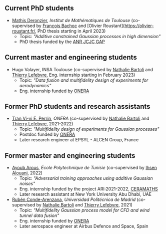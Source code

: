 ## Current PhD students
- [Mathis Deronzier](https://fr.linkedin.com/in/mathis-deronzier-305a29182), *Institut de Mathématiques de Toulouse* (co-supervised by [François Bachoc](https://www.math.univ-toulouse.fr/~fbachoc/) and [Olivier Roustant](https://olivier-roustant.fr/, PhD thesis starting in April 2023)
    + Topic: *"Additive constrained Gaussian processes in high dimension"*
    + PhD thesis funded by the [ANR JCJC GAP](https://www.math.univ-toulouse.fr/~fbachoc/ANR_GAP.html)

## Current master and engineering students
- Hugo Valayer, INSA Toulouse (co-supervised by [Nathalie Bartoli](https://www.onera.fr/en/staff/nathalie-bartoli) and [Thierry Lefebvre](https://fr.linkedin.com/in/thierry-lefebvre-3626a189), Eng. internship starting in February 2023)
    + Topic: *"Data fusion and multifidelity design of experiments for aerodynamics"*
    + Eng. internship funded by [ONERA](https://www.onera.fr/fr)

## Former PhD students and research assistants
- [Tran Vi-vi E. Perrin](https://fr.linkedin.com/in/tran-vi-vi-%C3%A9lodie-perrin-48a27a130), *ONERA* (co-supervised by [Nathalie Bartoli](https://www.onera.fr/en/staff/nathalie-bartoli) and [Thierry Lefebvre](https://fr.linkedin.com/in/thierry-lefebvre-3626a189), 2021-2022)
    + Topic: *"Multifidelity design of experiments for Gaussian processes"*
    + Postdoc funded by [ONERA](https://www.onera.fr/fr)
    + Later research engineer at EPSYL - ALCEN Group, France

## Former master and engineering students
- [Ayoub Arous](https://tn.linkedin.com/in/ayoub-arous-29171a196), *École Polytechnique de Tunisie* (co-supervised by [Ihsen Alouani](https://sites.google.com/view/ihsen-alouani), 2022)
    + Topic: *"Adversarial training approaches using additive Gaussian noises"*
    + Eng. internship funded by the project ARI:2021-2022, [CERAMATHS](https://www.uphf.fr/ceramaths)
    + Later research assistant at New York University Abu Dhabi, UAE
- [Rubén Conde-Arenzana](https://es.linkedin.com/in/ruben-conde-142a4b179), *Universidad Politécnica de Madrid* (co-supervised by [Nathalie Bartoli](https://www.onera.fr/en/staff/nathalie-bartoli) and [Thierry Lefebvre](https://fr.linkedin.com/in/thierry-lefebvre-3626a189), 2021)
    + Topic: *"Multifidelity Gaussian process model for CFD and wind tunnel data fusion"*
    + Eng. internship funded by [ONERA](https://www.onera.fr/fr)
    + Later aerospace engineer at Airbus Defence and Space, Spain